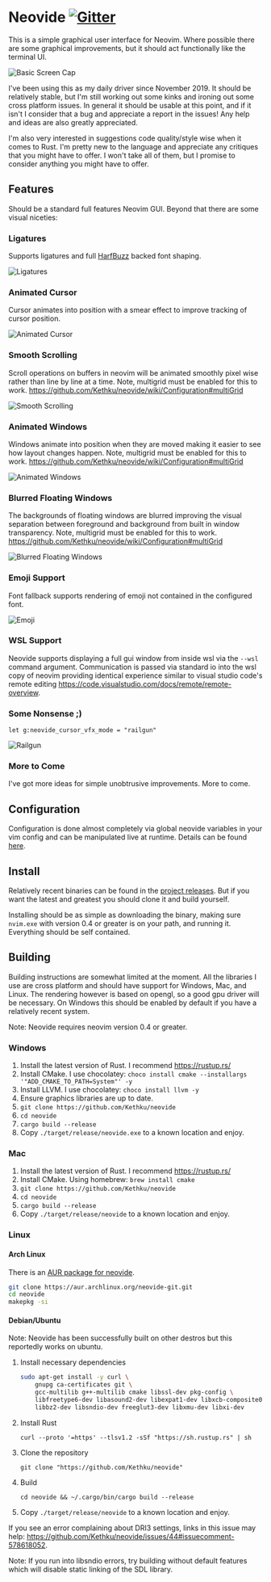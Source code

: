 # Neovide [![Gitter](https://badges.gitter.im/neovide/community.svg)](https://gitter.im/neovide/community?utm_source=badge&utm_medium=badge&utm_campaign=pr-badge)

This is a simple graphical user interface for Neovim. Where possible there are some graphical improvements, but it should act
functionally like the terminal UI.

![Basic Screen Cap](./assets/BasicScreenCap.png)

I've been using this as my daily driver since November 2019. It should be relatively stable, but I'm still working out some kinks
and ironing out some cross platform issues. In general it should be usable at this point, and if it isn't I consider that a bug and
appreciate a report in the issues! Any help and ideas are also greatly appreciated.

I'm also very interested in suggestions code quality/style wise when it comes to Rust. I'm pretty new to the language and appreciate
any critiques that you might have to offer. I won't take all of them, but I promise to consider anything you might have to offer.

## Features

Should be a standard full features Neovim GUI. Beyond that there are some visual niceties:

### Ligatures

Supports ligatures and full [HarfBuzz](https://www.freedesktop.org/wiki/Software/HarfBuzz/) backed font shaping.

![Ligatures](./assets/Ligatures.png)

### Animated Cursor

Cursor animates into position with a smear effect to improve tracking of cursor position.

![Animated Cursor](./assets/AnimatedCursor.gif)

### Smooth Scrolling

Scroll operations on buffers in neovim will be animated smoothly pixel wise rather than line by line at a time. Note, multigrid must be
enabled for this to work.
https://github.com/Kethku/neovide/wiki/Configuration#multiGrid

![Smooth Scrolling](./assets/SmoothScrolling.gif)

### Animated Windows

Windows animate into position when they are moved making it easier to see how layout changes happen. Note, multigrid must be enabled for 
this to work.
https://github.com/Kethku/neovide/wiki/Configuration#multiGrid

![Animated Windows](./assets/AnimatedWindows.gif)

### Blurred Floating Windows

The backgrounds of floating windows are blurred improving the visual separation between foreground and background from
built in window transparency. Note, multigrid must be enabled for this to work.
https://github.com/Kethku/neovide/wiki/Configuration#multiGrid

![Blurred Floating Windows](./assets/BlurredFloatingWindows.png)

### Emoji Support

Font fallback supports rendering of emoji not contained in the configured font.

![Emoji](./assets/Emoji.png)

### WSL Support

Neovide supports displaying a full gui window from inside wsl via the `--wsl` command argument. Communication is passed via standard io into the wsl copy of neovim providing identical experience similar to visual studio code's remote editing https://code.visualstudio.com/docs/remote/remote-overview.

### Some Nonsense ;)

```
let g:neovide_cursor_vfx_mode = "railgun"
```

![Railgun](./assets/Railgun.gif)

### More to Come

I've got more ideas for simple unobtrusive improvements. More to come.

## Configuration

Configuration is done almost completely via global neovide variables in your vim config and can be manipulated live at runtime. Details can be found [here](https://github.com/Kethku/neovide/wiki/Configuration).

## Install

Relatively recent binaries can be found in the [project releases](https://github.com/Kethku/neovide/releases). But if you want the latest and greatest you should clone it and build yourself.

Installing should be as simple as downloading the binary, making sure `nvim.exe` with version 0.4 or greater is on your path, and running it. Everything should be self contained.

## Building

Building instructions are somewhat limited at the moment. All the libraries I use are cross platform and should have
support for Windows, Mac, and Linux. The rendering however is based on opengl, so a good gpu driver will be
necessary. On Windows this should be enabled by default if you have a relatively recent system.

Note: Neovide requires neovim version 0.4 or greater.

### Windows

1. Install the latest version of Rust. I recommend <https://rustup.rs/>
2. Install CMake. I use chocolatey: `choco install cmake --installargs '"ADD_CMAKE_TO_PATH=System"' -y`
3. Install LLVM. I use chocolatey: `choco install llvm -y`
4. Ensure graphics libraries are up to date.
5. `git clone https://github.com/Kethku/neovide`
6. `cd neovide`
7. `cargo build --release`
8. Copy `./target/release/neovide.exe` to a known location and enjoy.

### Mac

1. Install the latest version of Rust. I recommend <https://rustup.rs/>
2. Install CMake. Using homebrew: `brew install cmake`
4. `git clone https://github.com/Kethku/neovide`
5. `cd neovide`
6. `cargo build --release`
7. Copy `./target/release/neovide` to a known location and enjoy.

### Linux

#### Arch Linux

There is an [AUR package for neovide](https://aur.archlinux.org/packages/neovide-git/).

```sh
git clone https://aur.archlinux.org/neovide-git.git
cd neovide
makepkg -si
```

#### Debian/Ubuntu

Note: Neovide has been successfully built on other destros but this reportedly works on ubuntu.

1. Install necessary dependencies

    ```sh
    sudo apt-get install -y curl \
        gnupg ca-certificates git \
        gcc-multilib g++-multilib cmake libssl-dev pkg-config \
        libfreetype6-dev libasound2-dev libexpat1-dev libxcb-composite0-dev \
        libbz2-dev libsndio-dev freeglut3-dev libxmu-dev libxi-dev
    ```

2. Install Rust

    `curl --proto '=https' --tlsv1.2 -sSf "https://sh.rustup.rs" | sh`

3. Clone the repository

    `git clone "https://github.com/Kethku/neovide"`

4. Build

    `cd neovide && ~/.cargo/bin/cargo build --release`

5. Copy `./target/release/neovide` to a known location and enjoy.

If you see an error complaining about DRI3 settings, links in this issue may help:
<https://github.com/Kethku/neovide/issues/44#issuecomment-578618052>.

Note: If you run into libsndio errors, try building without default features which will disable static linking of the SDL
library.
